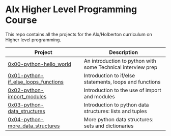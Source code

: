 # Alx Higher Level Programming Course
This repo contains all the projects for the Alx/Holberton curriculum on Higher level programming.

| Project | Description |
| -------- | ----------- |
| [0x00-python-hello_world](0x00-python-hello_world) | An introduction to python with some Technical interview prep | 
| [0x01-python-if_else_loops_functions](0x01-python-if_else_loops_functions) | Introduction to if/else statements, loops and functions |
| [0x02-python-import_modules](0x02-python-import_modules) | Introduction to the use of import and modules |
| [0x03-python-data_structures](0x03-python-data_structures) | Introduction to python data structures: lists and tuples |
| [0x04-python-more_data_structures](0x04-python-more_data_structures) | More python data structures: sets and dictionaries |
